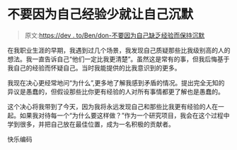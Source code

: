 # 不要因为自己经验少就让自己沉默

> 原文:[https://dev . to/Ben/don-不要因为自己缺乏经验而保持沉默](https://dev.to/ben/dont-silence-yourself-just-because-you-are-less-experienced)

在我职业生涯的早期，我遇到过几个场景，我发现自己质疑那些比我级别高的人的想法。我一直告诉自己“他们一定比我更清楚”。虽然这是常有的事，但我后悔基于我自己的经验而怀疑自己。当时我能提供的比我意识到的更多。

我现在决心更经常地问“为什么”,更多地了解我感到矛盾的情况。提出完全无知的异议是愚蠢的，但假设那些比你更有经验的人对所有事情都更了解也是愚蠢的。

这个决心将我带到了今天，因为我将永远发现自己和那些比我更有经验的人在一起。如果我对待每一个“为什么要这样做？”作为一个研究项目，我会在这个过程中学到很多，并把自己放在最佳位置，成为一名积极的贡献者。

快乐编码